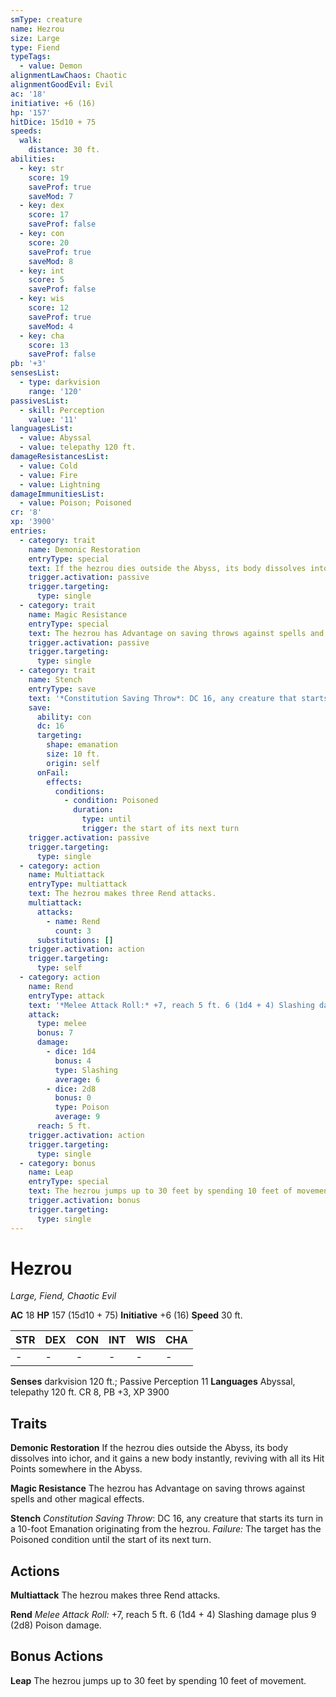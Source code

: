 ```yaml
---
smType: creature
name: Hezrou
size: Large
type: Fiend
typeTags:
  - value: Demon
alignmentLawChaos: Chaotic
alignmentGoodEvil: Evil
ac: '18'
initiative: +6 (16)
hp: '157'
hitDice: 15d10 + 75
speeds:
  walk:
    distance: 30 ft.
abilities:
  - key: str
    score: 19
    saveProf: true
    saveMod: 7
  - key: dex
    score: 17
    saveProf: false
  - key: con
    score: 20
    saveProf: true
    saveMod: 8
  - key: int
    score: 5
    saveProf: false
  - key: wis
    score: 12
    saveProf: true
    saveMod: 4
  - key: cha
    score: 13
    saveProf: false
pb: '+3'
sensesList:
  - type: darkvision
    range: '120'
passivesList:
  - skill: Perception
    value: '11'
languagesList:
  - value: Abyssal
  - value: telepathy 120 ft.
damageResistancesList:
  - value: Cold
  - value: Fire
  - value: Lightning
damageImmunitiesList:
  - value: Poison; Poisoned
cr: '8'
xp: '3900'
entries:
  - category: trait
    name: Demonic Restoration
    entryType: special
    text: If the hezrou dies outside the Abyss, its body dissolves into ichor, and it gains a new body instantly, reviving with all its Hit Points somewhere in the Abyss.
    trigger.activation: passive
    trigger.targeting:
      type: single
  - category: trait
    name: Magic Resistance
    entryType: special
    text: The hezrou has Advantage on saving throws against spells and other magical effects.
    trigger.activation: passive
    trigger.targeting:
      type: single
  - category: trait
    name: Stench
    entryType: save
    text: '*Constitution Saving Throw*: DC 16, any creature that starts its turn in a 10-foot Emanation originating from the hezrou. *Failure:*  The target has the Poisoned condition until the start of its next turn.'
    save:
      ability: con
      dc: 16
      targeting:
        shape: emanation
        size: 10 ft.
        origin: self
      onFail:
        effects:
          conditions:
            - condition: Poisoned
              duration:
                type: until
                trigger: the start of its next turn
    trigger.activation: passive
    trigger.targeting:
      type: single
  - category: action
    name: Multiattack
    entryType: multiattack
    text: The hezrou makes three Rend attacks.
    multiattack:
      attacks:
        - name: Rend
          count: 3
      substitutions: []
    trigger.activation: action
    trigger.targeting:
      type: self
  - category: action
    name: Rend
    entryType: attack
    text: '*Melee Attack Roll:* +7, reach 5 ft. 6 (1d4 + 4) Slashing damage plus 9 (2d8) Poison damage.'
    attack:
      type: melee
      bonus: 7
      damage:
        - dice: 1d4
          bonus: 4
          type: Slashing
          average: 6
        - dice: 2d8
          bonus: 0
          type: Poison
          average: 9
      reach: 5 ft.
    trigger.activation: action
    trigger.targeting:
      type: single
  - category: bonus
    name: Leap
    entryType: special
    text: The hezrou jumps up to 30 feet by spending 10 feet of movement.
    trigger.activation: bonus
    trigger.targeting:
      type: single
---
```


# Hezrou
*Large, Fiend, Chaotic Evil*

**AC** 18
**HP** 157 (15d10 + 75)
**Initiative** +6 (16)
**Speed** 30 ft.

| STR | DEX | CON | INT | WIS | CHA |
| --- | --- | --- | --- | --- | --- |
| - | - | - | - | - | - |

**Senses** darkvision 120 ft.; Passive Perception 11
**Languages** Abyssal, telepathy 120 ft.
CR 8, PB +3, XP 3900

## Traits

**Demonic Restoration**
If the hezrou dies outside the Abyss, its body dissolves into ichor, and it gains a new body instantly, reviving with all its Hit Points somewhere in the Abyss.

**Magic Resistance**
The hezrou has Advantage on saving throws against spells and other magical effects.

**Stench**
*Constitution Saving Throw*: DC 16, any creature that starts its turn in a 10-foot Emanation originating from the hezrou. *Failure:*  The target has the Poisoned condition until the start of its next turn.

## Actions

**Multiattack**
The hezrou makes three Rend attacks.

**Rend**
*Melee Attack Roll:* +7, reach 5 ft. 6 (1d4 + 4) Slashing damage plus 9 (2d8) Poison damage.

## Bonus Actions

**Leap**
The hezrou jumps up to 30 feet by spending 10 feet of movement.

